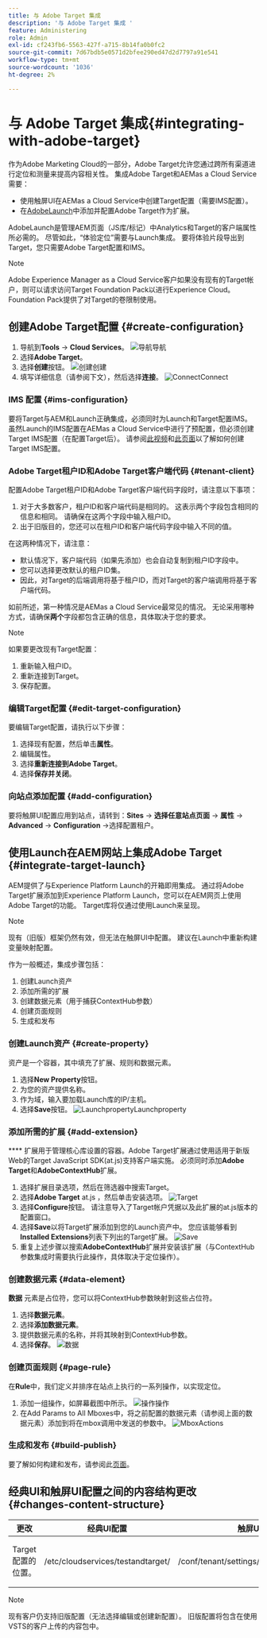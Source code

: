 ```yaml
---
title: 与 Adobe Target 集成
description: '与 Adobe Target 集成 '
feature: Administering
role: Admin
exl-id: cf243fb6-5563-427f-a715-8b14fa0b0fc2
source-git-commit: 7d67bdb5e0571d2bfee290ed47d2d7797a91e541
workflow-type: tm+mt
source-wordcount: '1036'
ht-degree: 2%

---
```


# 与 Adobe Target 集成{#integrating-with-adobe-target}

作为Adobe Marketing Cloud的一部分，Adobe Target允许您通过跨所有渠道进行定位和测量来提高内容相关性。 集成Adobe Target和AEMas a Cloud Service需要：

* 使用触屏UI在AEMas a Cloud Service中创建Target配置（需要IMS配置）。
* 在[AdobeLaunch](https://experienceleague.adobe.com/docs/launch/using/intro/get-started/quick-start.html)中添加并配置Adobe Target作为扩展。

AdobeLaunch是管理AEM页面（JS库/标记）中Analytics和Target的客户端属性所必需的。 尽管如此，“体验定位”需要与Launch集成。 要将体验片段导出到Target，您只需要Adobe Target配置和IMS。

>[!NOTE]
>
>Adobe Experience Manager as a Cloud Service客户如果没有现有的Target帐户，则可以请求访问Target Foundation Pack以进行Experience Cloud。 Foundation Pack提供了对Target的卷限制使用。

## 创建Adobe Target配置 {#create-configuration}

1. 导航到&#x200B;**Tools** → **Cloud Services**。
   ![](assets/cloudservice1.png "导航导航")
2. 选择&#x200B;**Adobe Target**。
3. 选择&#x200B;**创建**按钮。
   ![](assets/tenant1.png "创建创建")
4. 填写详细信息（请参阅下文），然后选择&#x200B;**连接**。
   ![](assets/open_screen1.png "ConnectConnect")

### IMS 配置 {#ims-configuration}

要将Target与AEM和Launch正确集成，必须同时为Launch和Target配置IMS。 虽然Launch的IMS配置在AEMas a Cloud Service中进行了预配置，但必须创建Target IMS配置（在配置Target后）。 请参阅[此视频](https://helpx.adobe.com/experience-manager/kt/sites/using/aem-sites-target-standard-technical-video-understand.html)和[此页面](https://experienceleague.adobe.com/docs/experience-manager-65/administering/integration/integration-ims-adobe-io.html)以了解如何创建Target IMS配置。

### Adobe Target租户ID和Adobe Target客户端代码 {#tenant-client}

配置Adobe Target租户ID和Adobe Target客户端代码字段时，请注意以下事项：

1. 对于大多数客户，租户ID和客户端代码是相同的。 这表示两个字段包含相同的信息和相同。 请确保在这两个字段中输入租户ID。
2. 出于旧版目的，您还可以在租户ID和客户端代码字段中输入不同的值。

在这两种情况下，请注意：

* 默认情况下，客户端代码（如果先添加）也会自动复制到租户ID字段中。
* 您可以选择更改默认的租户ID集。
* 因此，对Target的后端调用将基于租户ID，而对Target的客户端调用将基于客户端代码。

如前所述，第一种情况是AEMas a Cloud Service最常见的情况。 无论采用哪种方式，请确保&#x200B;**两个**&#x200B;字段都包含正确的信息，具体取决于您的要求。

>[!NOTE]
>
> 如果要更改现有Target配置：
>
> 1. 重新输入租户ID。
> 2. 重新连接到Target。
> 3. 保存配置。


### 编辑Target配置 {#edit-target-configuration}

要编辑Target配置，请执行以下步骤：

1. 选择现有配置，然后单击&#x200B;**属性**。
2. 编辑属性。
3. 选择&#x200B;**重新连接到Adobe Target**。
4. 选择&#x200B;**保存并关闭**。

### 向站点添加配置 {#add-configuration}

要将触屏UI配置应用到站点，请转到：**Sites** → **选择任意站点页面** → **属性** → **Advanced** → **Configuration** →选择配置租户。

## 使用Launch在AEM网站上集成Adobe Target {#integrate-target-launch}

AEM提供了与Experience Platform Launch的开箱即用集成。 通过将Adobe Target扩展添加到Experience Platform Launch，您可以在AEM网页上使用Adobe Target的功能。 Target库将仅通过使用Launch来呈现。

>[!NOTE]
>
>现有（旧版）框架仍然有效，但无法在触屏UI中配置。 建议在Launch中重新构建变量映射配置。

作为一般概述，集成步骤包括：

1. 创建Launch资产
2. 添加所需的扩展
3. 创建数据元素（用于捕获ContextHub参数）
4. 创建页面规则
5. 生成和发布

### 创建Launch资产 {#create-property}

资产是一个容器，其中填充了扩展、规则和数据元素。

1. 选择&#x200B;**New Property**&#x200B;按钮。
2. 为您的资产提供名称。
3. 作为域，输入要加载Launch库的IP/主机。
4. 选择&#x200B;**Save**按钮。
   ![](assets/properties_newproperty1.png "LaunchpropertyLaunchproperty")

### 添加所需的扩展 {#add-extension}

**** 扩展用于管理核心库设置的容器。Adobe Target扩展通过使用适用于新版Web的Target JavaScript SDK(at.js)支持客户端实施。 必须同时添加&#x200B;**Adobe Target**&#x200B;和&#x200B;**AdobeContextHub**&#x200B;扩展。

1. 选择扩展目录选项，然后在筛选器中搜索Target。
2. 选择&#x200B;**Adobe Target** at.js ，然后单击安装选项。
   ![Target ](assets/search_ext1.png "SearchTarget搜索")
3. 选择&#x200B;**Configure**&#x200B;按钮。 请注意导入了Target帐户凭据以及此扩展的at.js版本的配置窗口。
4. 选择&#x200B;**Save**&#x200B;以将Target扩展添加到您的Launch资产中。 您应该能够看到&#x200B;**Installed Extensions**列表下列出的Target扩展。
   ![Save ](assets/configure_extension1.png "ExtensionSave扩展")
5. 重复上述步骤以搜索&#x200B;**AdobeContextHub**&#x200B;扩展并安装该扩展（与ContextHub参数集成时需要执行此操作，具体取决于定位操作）。

### 创建数据元素 {#data-element}

**数据** 元素是占位符，您可以将ContextHub参数映射到这些占位符。

1. 选择&#x200B;**数据元素**。
2. 选择&#x200B;**添加数据元素**。
3. 提供数据元素的名称，并将其映射到ContextHub参数。
4. 选择&#x200B;**保存**。
   ![数据](assets/data_elem1.png "元素数据元素")

### 创建页面规则 {#page-rule}

在&#x200B;**Rule**&#x200B;中，我们定义并排序在站点上执行的一系列操作，以实现定位。

1. 添加一组操作，如屏幕截图中所示。
   ![](assets/rules1.png "操作操作")
2. 在Add Params to All Mboxes中，将之前配置的数据元素（请参阅上面的数据元素）添加到将在mbox调用中发送的参数中。
   ![](assets/map_data1.png "MboxActions")

### 生成和发布 {#build-publish}

要了解如何构建和发布，请参阅此[页面](https://experienceleague.adobe.com/docs/experience-manager-learn/aem-target-tutorial/aem-target-implementation/using-launch-adobe-io.html)。

## 经典UI和触屏UI配置之间的内容结构更改 {#changes-content-structure}

| **更改** | **经典UI配置** | **触屏UI配置** | **后果** |
|---|---|---|---|
| Target配置的位置。 | /etc/cloudservices/testandtarget/ | /conf/tenant/settings/cloudservices/target | 以前，在/etc/cloudservices/testandtarget下存在多个配置，但现在租户下存在单个配置。 |

>[!NOTE]
>
>现有客户仍支持旧版配置（无法选择编辑或创建新配置）。 旧版配置将包含在使用VSTS的客户上传的内容包中。
